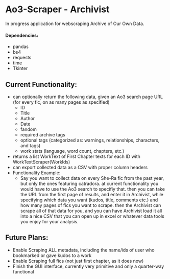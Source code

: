 # Ao3-Scraper - Archivist
In progress application for webscraping Archive of Our Own Data.
#### Dependencies:
 * pandas
 * bs4
 * requests
 * time
 * Tkinter
## Current Functionality: 
  * can optionally return the following data, given an Ao3 search page URL (for every fic, on as many pages as specified)
    * ID
    * Title
    * Author
    * Date
    * fandom
    * required archive tags
    * optional tags (categorized as: warnings, relationships, characters, and tags)
    * work stats (language, word count, chapters, etc.)
  * returns a list WorkText of First Chapter texts for each ID with WorkTextScraper(WorkIds)
  * can export collected data as a CSV with proper column headers
  * Functionality Example:
    * Say you want to collect data on every She-Ra fic from the past year, but only the ones featuring catradora. at current functionality you would have to use the Ao3 search to specifiy that. then you can take the URL from the first page of results, and enter it in Archivist, while specifying which data you want (kudos, title, comments etc.) and how many pages of fics you want to scrape. then the Archivist can scrape all of that data for you, and you can have Archivist load it all into a nice CSV that you can open up in excel or whatever data tools you enjoy for your analysis.
## Future Plans:
  * Enable Scraping ALL metadata, including the name/ids of user who bookmarked or gave kudos to a work
  * Enable Scraping full fics (not just first chapter, as it does now)
  * Finish the GUI interface, currently very primitive and only a quarter-way functional
